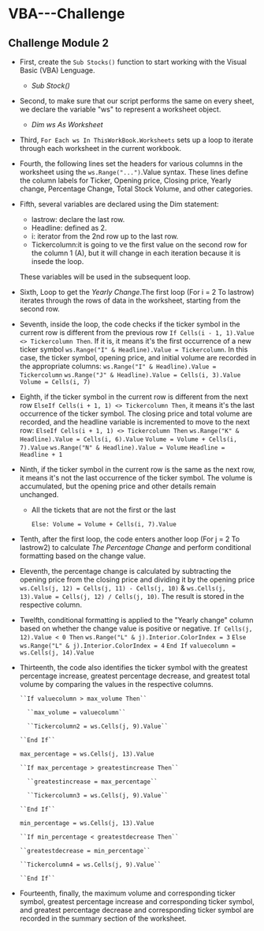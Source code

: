 # VBA---Challenge

## **Challenge Module 2**

- First, create the ``Sub Stocks()`` function to start working with the Visual Basic (VBA) Lenguage.
   - _Sub Stock()_
- Second, to make sure that our script performs the same on every sheet, we declare the variable "ws" to represent a worksheet object.
  -  _Dim ws As Worksheet_
- Third,  ``For Each ws In ThisWorkBook.Worksheets`` sets up a loop to iterate through each worksheet in the current workbook.

- Fourth, the following lines set the headers for various columns in the worksheet using the ``ws.Range("...")``.Value syntax. These lines define the column labels for Ticker, Opening price, Closing price, Yearly change, Percentage Change, Total Stock Volume, and other categories.

- Fifth, several variables are declared using the Dim statement: 
  - lastrow: declare the last row.
  - Headline: defined as 2.
  - i: iterator from the 2nd row up to the last row. 
  - Tickercolumn:it is going to ve the first value on the second row for the column 1 (A), but it will change in each iteration because it is insede the loop.
  
  These variables will be used in the subsequent loop.

- Sixth, Loop to get the *Yearly Change*.The first loop (For i = 2 To lastrow) iterates through the rows of data in the worksheet, starting from the second row.

- Seventh, inside the loop, the code checks if the ticker symbol in the current row is different from the previous row ``If Cells(i - 1, 1).Value <> Tickercolumn Then``. If it is, it means it's the first occurrence of a new ticker symbol ``ws.Range("I" & Headline).Value = Tickercolumn``. In this case, the ticker symbol, opening price, and initial volume are recorded in the appropriate columns: 
 ``ws.Range("I" & Headline).Value = Tickercolumn``
  ``ws.Range("J" & Headline).Value = Cells(i, 3).Value``
   ``Volume = Cells(i, 7)``

- Eighth, if the ticker symbol in the current row is different from the next row ``ElseIf Cells(i + 1, 1) <> Tickercolumn Then``, it means it's the last occurrence of the ticker symbol. The closing price and total volume are recorded, and the headline variable is incremented to move to the next row:
   ``ElseIf Cells(i + 1, 1) <> Tickercolumn Then``
      ``ws.Range("K" & Headline).Value = Cells(i, 6).Value``
      ``Volume = Volume + Cells(i, 7).Value``
      ``ws.Range("N" & Headline).Value = Volume``
      ``Headline = Headline + 1``
      

- Ninth,  if the ticker symbol in the current row is the same as the next row, it means it's not the last occurrence of the ticker symbol. The volume is accumulated, but the opening price and other details remain unchanged.
  
  - All the tickets that are not the first or the last

    ``Else: Volume = Volume + Cells(i, 7).Value``

- Tenth, after the first loop, the code enters another loop (For j = 2 To lastrow2) to calculate *The Percentage Change* and perform conditional formatting based on the change value.

- Eleventh, the percentage change is calculated by subtracting the opening price from the closing price and dividing it by the opening price ``ws.Cells(j, 12) = Cells(j, 11) - Cells(j, 10)`` & ``ws.Cells(j, 13).Value = Cells(j, 12) / Cells(j, 10)``. The result is stored in the respective column.

- Twelfth, conditional formatting is applied to the "Yearly change" column based on whether the change value is positive or negative.
  ``If Cells(j, 12).Value < 0 Then``
    ``ws.Range("L" & j).Interior.ColorIndex = 3``
  ``Else``
    ``ws.Range("L" & j).Interior.ColorIndex = 4``
  ``End If``
``valuecolumn = ws.Cells(j, 14).Value``

- Thirteenth, the code also identifies the ticker symbol with the greatest percentage increase, greatest percentage decrease, and greatest total volume by comparing the values in the respective columns.

      ``If valuecolumn > max_volume Then``

        ``max_volume = valuecolumn``

        ``Tickercolumn2 = ws.Cells(j, 9).Value``

      ``End If``

  ``max_percentage = ws.Cells(j, 13).Value``

      ``If max_percentage > greatestincrease Then``

        ``greatestincrease = max_percentage``

        ``Tickercolumn3 = ws.Cells(j, 9).Value``

      ``End If``

  ``min_percentage = ws.Cells(j, 13).Value``

      ``If min_percentage < greatestdecrease Then``

      ``greatestdecrease = min_percentage``

      ``Tickercolumn4 = ws.Cells(j, 9).Value``

      ``End If``


- Fourteenth, finally, the maximum volume and corresponding ticker symbol, greatest percentage increase and corresponding ticker symbol, and greatest percentage decrease and corresponding ticker symbol are recorded in the summary section of the worksheet.

